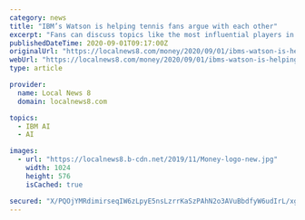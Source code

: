 ```yaml
---
category: news
title: "IBM’s Watson is helping tennis fans argue with each other"
excerpt: "Fans can discuss topics like the most influential players in history, and their arguments will be analyzed by IBM’s Watson technology (using the same AI tool that helped a computer take on a top ..."
publishedDateTime: 2020-09-01T09:17:00Z
originalUrl: "https://localnews8.com/money/2020/09/01/ibms-watson-is-helping-tennis-fans-argue-with-each-other/"
webUrl: "https://localnews8.com/money/2020/09/01/ibms-watson-is-helping-tennis-fans-argue-with-each-other/"
type: article

provider:
  name: Local News 8
  domain: localnews8.com

topics:
  - IBM AI
  - AI

images:
  - url: "https://localnews8.b-cdn.net/2019/11/Money-logo-new.jpg"
    width: 1024
    height: 576
    isCached: true

secured: "X/PQOjYMRdimirseqIW6zLpyE5nsLzrrKaSzPAhN2o3AVuBbdfyW6udIrL/xgiP+8gfB2MFItTthvdNcerb64kj97dEYBG6IdoYQI6VLgS9zcyS9r+di+/3bjWwRZOvZRGw4OzAuDTocE5WAOJeUiQLaEJl4jHMb6NEexB5CN2kJfKmzx8y9qWPOO+ooNAXR65vVYWImvXAQ+O24AJZMtTOrLof9NIxcknbPiDJ4HwenPR84IIOS4EMyKTFXEi5vb+l0HFsWzMM0iFckHoM5ncB0+j2t89LwTHILssEyEUvWOz2zvege0atl1gJaLSvhatAvshU7l8DX4nDKHuigYqqAtXytq6tzyByI7qRNeaw=;s8rVmHVCwUdqjbEs6wQhmw=="
---
```


